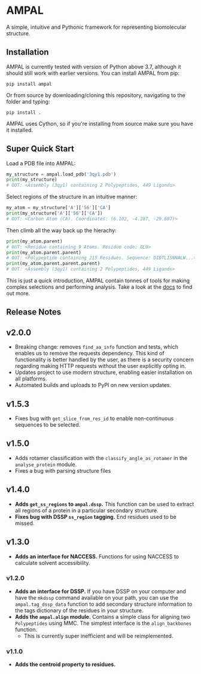 # AMPAL
A simple, intuitive and Pythonic framework for representing biomolecular structure.

## Installation

AMPAL is currently tested with version of Python above 3.7, although it should
still work with earlier versions. You can install AMPAL from pip:

`pip install ampal`

Or from source by downloading/cloning this repository, navigating to the folder
and typing:

`pip install .`

AMPAL uses Cython, so if you're installing from source make sure you have it
installed.

## Super Quick Start

Load a PDB file into AMPAL:

```Python
my_structure = ampal.load_pdb('3qy1.pdb')
print(my_structure)
# OUT: <Assembly (3qy1) containing 2 Polypeptides, 449 Ligands>
```

Select regions of the structure in an intuitive manner:

```Python
my_atom = my_structure['A']['56']['CA']
print(my_structure['A']['56']['CA'])
# OUT: <Carbon Atom (CA). Coordinates: (6.102, -4.287, -29.607)>
```

Then climb all the way back up the hierachy:

```Python
print(my_atom.parent)
# OUT: <Residue containing 9 Atoms. Residue code: GLU>
print(my_atom.parent.parent)
# OUT: <Polypeptide containing 215 Residues. Sequence: DIDTLISNNALW...>
print(my_atom.parent.parent.parent)
# OUT: <Assembly (3qy1) containing 2 Polypeptides, 449 Ligands>
```

This is just a quick introduction, AMPAL contain tonnes of tools for making
complex selections and performing analysis. Take a look at the
[docs](https://isambard-uob.github.io/ampal/) to find out more.

## Release Notes

## v2.0.0
* Breaking change: removes `find_aa_info` function and tests, which enables us to
  remove the requests dependency. This kind of functionality is better handled by the
  user, as there is a security concern regarding making HTTP requests without the user
  explicitly opting in.
* Updates project to use modern structure, enabling easier installation on all platforms.
* Automated builds and uploads to PyPI on new version updates.

## v1.5.3
* Fixes bug with `get_slice_from_res_id` to enable non-continuous sequences to
  be selected.

## v1.5.0

* Adds rotamer classification with the `classify_angle_as_rotamer` in
  the `analyse_protein` module. 
* Fixes a bug with parsing structure files

## v1.4.0

* **Adds `get_ss_regions` to `ampal.dssp`.** This function can be used to
  extract all regions of a protein in a particular secondary structure.
* **Fixes bug with DSSP `ss_region` tagging.** End residues used to be missed.

## v1.3.0

* **Adds an interface for NACCESS.** Functions for using NACCESS to calculate
  solvent accessibility.

### v1.2.0

* **Adds an interface for DSSP.** If you have DSSP on your computer and have the
  `mkdssp` command available on your path, you can use the `ampal.tag_dssp_data`
  function to add secondary structure information to the tags dictionary of the
  residues in your structure.
* **Adds the `ampal.align` module.** Contains a simple class for aligning two
  `Polypeptides` using MMC. The simplest interface is the `align_backbones`
  function.
  * This is currently super inefficient and will be reimplemented.

### v1.1.0

* **Adds the centroid property to residues.**
